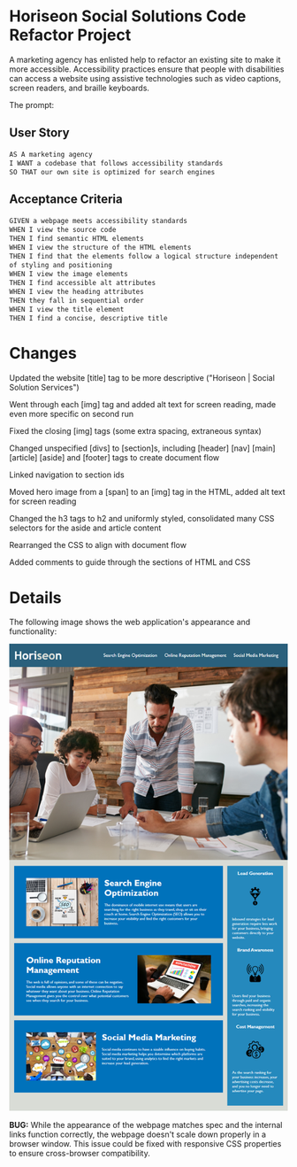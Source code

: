 # Horiseon Social Solutions Code Refactor Project
A marketing agency has enlisted help to refactor an existing site to make it more accessible. Accessibility practices ensure that people with disabilities can access a website using assistive technologies such as video captions, screen readers, and braille keyboards.

The prompt:
## User Story

```
AS A marketing agency
I WANT a codebase that follows accessibility standards
SO THAT our own site is optimized for search engines
```

## Acceptance Criteria

```
GIVEN a webpage meets accessibility standards
WHEN I view the source code
THEN I find semantic HTML elements
WHEN I view the structure of the HTML elements
THEN I find that the elements follow a logical structure independent of styling and positioning
WHEN I view the image elements
THEN I find accessible alt attributes
WHEN I view the heading attributes
THEN they fall in sequential order
WHEN I view the title element
THEN I find a concise, descriptive title
```
# Changes
Updated the website [title] tag to be more descriptive ("Horiseon | Social Solution Services")
  
Went through each [img] tag and added alt text for screen reading, made even more specific on second run

Fixed the closing [img] tags (some extra spacing, extraneous syntax)

Changed unspecified [divs] to [section]s, including [header] [nav] [main] [article] [aside] and [footer] tags to create document flow

Linked navigation to section ids

Moved hero image from a [span] to an [img] tag in the HTML, added alt text for screen reading

Changed the h3 tags to h2 and uniformly styled, consolidated many CSS selectors for the aside and article content

Rearranged the CSS to align with document flow

Added comments to guide through the sections of HTML and CSS

# Details

The following image shows the web application's appearance and functionality:

![code refactor demo](./Assets/01-html-css-git-homework-demo.png)

**BUG:** While the appearance of the webpage matches spec and the internal links function correctly, the webpage doesn't scale down properly in a browser window.
This issue could be fixed with responsive CSS properties to ensure cross-browser compatibility.
